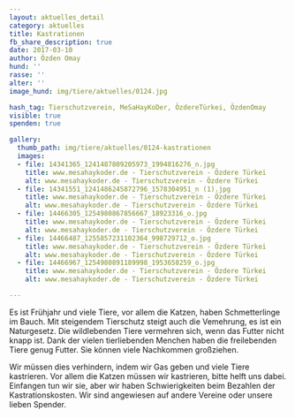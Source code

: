 ```yaml
---
layout: aktuelles_detail
category: aktuelles
title: Kastrationen
fb_share_description: true
date: 2017-03-10
author: Özden Omay
hund: ''
rasse: ''
alter: ''
image_hund: img/tiere/aktuelles/0124.jpg

hash_tag: Tierschutzverein, MeSaHayKoDer, ÖzdereTürkei, ÖzdenOmay
visible: true
spenden: true

gallery:
  thumb_path: img/tiere/aktuelles/0124-kastrationen
  images:
  - file: 14341365_1241487809205973_1994816276_n.jpg
    title: www.mesahaykoder.de - Tierschutzverein - Özdere Türkei
    alt: www.mesahaykoder.de - Tierschutzverein - Özdere Türkei
  - file: 14341551_1241486245872796_1578304951_n (1).jpg
    title: www.mesahaykoder.de - Tierschutzverein - Özdere Türkei
    alt: www.mesahaykoder.de - Tierschutzverein - Özdere Türkei
  - file: 14466305_1254980867856667_18923316_o.jpg
    title: www.mesahaykoder.de - Tierschutzverein - Özdere Türkei
    alt: www.mesahaykoder.de - Tierschutzverein - Özdere Türkei
  - file: 14466487_1255857231102364_998729712_o.jpg
    title: www.mesahaykoder.de - Tierschutzverein - Özdere Türkei
    alt: www.mesahaykoder.de - Tierschutzverein - Özdere Türkei
  - file: 14466967_1254980891189998_1953658259_o.jpg
    title: www.mesahaykoder.de - Tierschutzverein - Özdere Türkei
    alt: www.mesahaykoder.de - Tierschutzverein - Özdere Türkei

---
```


Es ist Frühjahr und viele Tiere, vor allem die Katzen, haben Schmetterlinge im Bauch. Mit steigendem Tierschutz steigt auch die Vemehrung, es ist ein Naturgesetz. Die wildlebenden Tiere vermehren sich, wenn das Futter nicht knapp ist.
Dank der vielen tierliebenden Menchen haben die freilebenden Tiere genug Futter. Sie können viele Nachkommen großziehen.

Wir müssen dies verhindern, indem wir Gas geben und viele Tiere kastrieren. Vor allem die Katzen müssen wir kastrieren, bitte helft uns dabei. 
Einfangen tun wir sie, aber wir haben Schwierigkeiten beim Bezahlen der Kastrationskosten. Wir sind angewiesen auf andere Vereine oder unsere lieben Spender.


